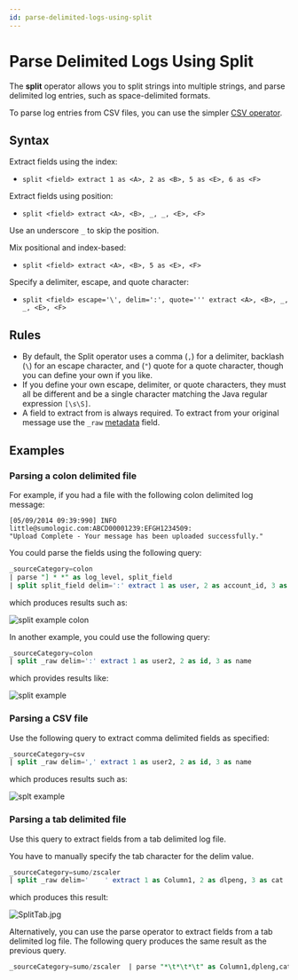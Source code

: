 ```yaml
---
id: parse-delimited-logs-using-split
---
```


# Parse Delimited Logs Using Split

The **split** operator allows you to split strings into multiple strings, and parse delimited log entries, such as space-delimited formats.

To parse log entries from CSV files, you can use the simpler [CSV operator](parse-csv-formatted-logs.md).

## Syntax

Extract fields using the index:

* `split <field> extract 1 as <A>, 2 as <B>, 5 as <E>, 6 as <F>`

Extract fields using position:

* `split <field> extract <A>, <B>, _, _, <E>, <F>`

Use an underscore `_` to skip the position.

Mix positional and index-based:

* `split <field> extract <A>, <B>, 5 as <E>, <F>`

Specify a delimiter, escape, and quote character:

* `split <field> escape='\', delim=':', quote=''' extract <A>, <B>, _, _, <E>, <F>`

## Rules

* By default, the Split operator uses a comma (`,`) for a delimiter, backlash (`\`) for an escape character, and (`"`) quote for a quote character, though you can define your own if you like.
* If you define your own escape, delimiter, or quote characters, they must all be different and be a single character matching the Java regular expression `[\s\S]`.
* A field to extract from is always required. To extract from your original message use the `_raw` [metadata](../../get-started-with-search/search-basics/built-in-metadata.md) field.

## Examples

### Parsing a colon delimited file

For example, if you had a file with the following colon delimited log message:

```
[05/09/2014 09:39:990] INFO little@sumologic.com:ABCD00001239:EFGH1234509:
"Upload Complete - Your message has been uploaded successfully."
```

You could parse the fields using the following query:

```sql
_sourceCategory=colon 
| parse "] * *" as log_level, split_field 
| split split_field delim=':' extract 1 as user, 2 as account_id, 3 as session_id, 4 as result
```

which produces results such as:

![split example colon](/img/snippet/query-search/split_example_colon.png)

In another example, you could use the following query:

```sql
_sourceCategory=colon 
| split _raw delim=':' extract 1 as user2, 2 as id, 3 as name
```

which provides results like:

![split example](/img/snippet/query-search/split_example1.png)

### Parsing a CSV file

Use the following query to extract comma delimited fields as specified:

```sql
_sourceCategory=csv 
| split _raw delim=',' extract 1 as user2, 2 as id, 3 as name
```

which produces results such as:

![splt example](/img/snippet/query-search/split_example3.png)

### Parsing a tab delimited file

Use this query to extract fields from a tab delimited log file. 

You have to manually specify the tab character for the delim value.

```sql
_sourceCategory=sumo/zscaler 
| split _raw delim='    ' extract 1 as Column1, 2 as dlpeng, 3 as cat
```

which produces this result:

![SplitTab.jpg](/img/search/search-query-language/parse-operators/SplitTab.jpg)

Alternatively, you can use the parse operator to extract fields from a tab delimited log file. The following query produces the same result as the previous query.

```sql
_sourceCategory=sumo/zscaler  | parse "*\t*\t*\t" as Column1,dpleng,cat
```